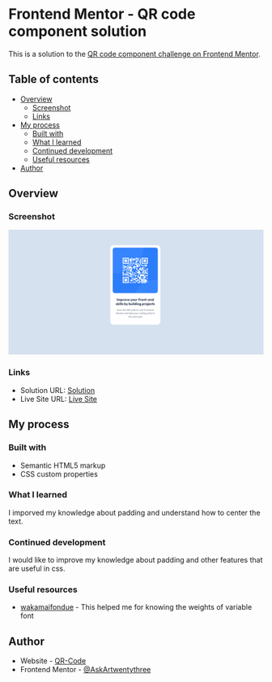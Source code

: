 # Frontend Mentor - QR code component solution

This is a solution to the [QR code component challenge on Frontend Mentor](https://www.frontendmentor.io/challenges/qr-code-component-iux_sIO_H).

## Table of contents

- [Overview](#overview)
  - [Screenshot](#screenshot)
  - [Links](#links)
- [My process](#my-process)
  - [Built with](#built-with)
  - [What I learned](#what-i-learned)
  - [Continued development](#continued-development)
  - [Useful resources](#useful-resources)
- [Author](#author)

## Overview

### Screenshot

![](./screenshot.png)

### Links

- Solution URL: [Solution](https://github.com/AskArtwentythree/qr-code)
- Live Site URL: [Live Site](https://qr-code-cyan-ten.vercel.app)

## My process

### Built with

- Semantic HTML5 markup
- CSS custom properties

### What I learned

I imporved my knowledge about padding and understand how to center the text.

### Continued development

I would like to improve my knowledge about padding and other features that are useful in css.

### Useful resources

- [wakamaifondue](https://wakamaifondue.com/beta/) - This helped me for knowing the weights of variable font

## Author

- Website - [QR-Code](https://qr-code-cyan-ten.vercel.app)
- Frontend Mentor - [@AskArtwentythree](https://www.frontendmentor.io/profile/AskArtwentythree)
